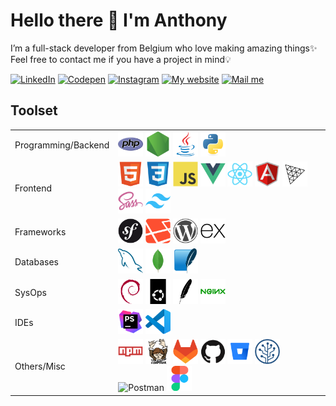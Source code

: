 # Hello there 👋 I'm Anthony

I’m a full-stack developer from Belgium who love making amazing things✨ Feel free to contact me if you have a project in mind💡

<a href="https://www.linkedin.com/in/anthonypauwels/" target="_blank"><img src="https://img.shields.io/badge/LinkedIn-0077B5?style=for-the-badge&logo=linkedin&logoColor=white" title="LinkedIn" alt="LinkedIn"/></a>
<a href="http://codepen.io/anthonypauwels/" target="_blank"><img src="https://img.shields.io/badge/Codepen-000000?style=for-the-badge&logo=codepen&logoColor=white" title="Codepen" alt="Codepen"/></a>
<a href="https://www.instagram.com/anthonypauwels.be/" target="_blank"><img src="https://img.shields.io/badge/Instagram-E4405F?style=for-the-badge&logo=instagram&logoColor=white" title="Instagram" alt="Instagram"/></a>
<a href="https://anthonypauwels.be/" target="_blank"><img src="https://img.shields.io/badge/website-000000?style=for-the-badge&logo=About.me&logoColor=white" title="My website" alt="My website"/></a>
<a href="mailto:hello@anthonypauwels.be" target="_blank"><img src="https://img.shields.io/badge/Gmail-D14836?style=for-the-badge&logo=gmail&logoColor=white" title="Mail me" alt="Mail me"/></a>

## Toolset
<table>
    <tr>
        <td>
            Programming/Backend	
        </td>
        <td>
            <img src="https://github.com/devicons/devicon/blob/v2.13.0/icons/php/php-original.svg" width="40" height="40" title="PHP" alt="PHP"/>
            <img src="https://github.com/devicons/devicon/blob/v2.13.0/icons/nodejs/nodejs-original.svg" width="40" height="40" title="NodeJS" alt="NodeJS"/>
            <img src="https://github.com/devicons/devicon/blob/v2.13.0/icons/java/java-original.svg" width="40" height="40" title="Java" alt="Java"/>
            <img src="https://github.com/devicons/devicon/blob/v2.13.0/icons/python/python-original.svg" width="40" height="40" title="Python" alt="Python"/>
        </td>
    </tr>
    <tr>
        <td>
            Frontend
        </td>
        <td>
            <img src="https://github.com/devicons/devicon/blob/v2.13.0/icons/html5/html5-original.svg" width="40" height="40" title="HTML5" alt="HTML5"/>
            <img src="https://github.com/devicons/devicon/blob/v2.13.0/icons/css3/css3-original.svg" width="40" height="40" title="CSS3" alt="CSS3"/>
            <img src="https://github.com/devicons/devicon/blob/v2.13.0/icons/javascript/javascript-original.svg" width="40" height="40" title="Javascript" alt="Javascript"/>
            <img src="https://github.com/devicons/devicon/blob/v2.13.0/icons/vuejs/vuejs-original.svg" width="40" height="40" title="VueJS" alt="VueJS"/>
            <img src="https://github.com/devicons/devicon/blob/v2.15.0/icons/react/react-original.svg" width="40" height="40" title="React" alt="React"/>
            <img src="https://github.com/devicons/devicon/blob/v2.15.0/icons/angularjs/angularjs-original.svg" width="40" height="40" title="AngularJS" alt="AngularJS"/>
            <img src="https://github.com/devicons/devicon/blob/v2.15.0/icons/threejs/threejs-original.svg" width="40" height="40" title="ThreeJS" alt="ThreeJS"/>
            <img src="https://github.com/devicons/devicon/blob/v2.15.0/icons/sass/sass-original.svg" width="40" height="40" title="SCSS/SASS" alt="SCSS/SASS"/>
            <img src="https://github.com/devicons/devicon/blob/master/icons/tailwindcss/tailwindcss-original.svg" width="40" height="40" title="Tailwind" alt="Tailwind"/>
        </td>
    </tr>
    <tr>
        <td>
            Frameworks
        </td>
        <td>
            <img src="https://github.com/devicons/devicon/blob/v2.13.0/icons/symfony/symfony-original.svg" width="40" height="40" title="Symfony" alt="Symfony"/>
            <img src="https://github.com/devicons/devicon/blob/v2.15.0/icons/laravel/laravel-plain.svg" width="40" height="40" title="Laravel" alt="Laravel"/>
            <img src="https://github.com/devicons/devicon/blob/v2.13.0/icons/wordpress/wordpress-plain.svg" width="40" height="40" title="WordPress" alt="WordPress"/>
            <img src="https://github.com/devicons/devicon/blob/v2.13.0/icons/express/express-original.svg" width="40" height="40" title="ExpressJS" alt="ExpressJS"/>
        </td>
    </tr>
    <tr>
        <td>
            Databases	
        </td>
        <td>
            <img src="https://github.com/devicons/devicon/blob/v2.13.0/icons/mysql/mysql-original.svg" width="40" height="40" title="MySQL/MariaDB" alt="MySQL/MariaDB"/>
            <img src="https://github.com/devicons/devicon/blob/v2.13.0/icons/mongodb/mongodb-original.svg" width="40" height="40" title="MongoDB" alt="MongoDB"/>
            <img src="https://github.com/devicons/devicon/blob/v2.15.0/icons/sqlite/sqlite-original.svg" width="40" height="40" title="Sqlite" alt="Sqlite"/>
        </td>
    </tr>
    <tr>
        <td>
            SysOps
        </td>
        <td>
            <img src="https://github.com/devicons/devicon/blob/v2.13.0/icons/debian/debian-original.svg" width="40" height="40" title="Debian" alt="Debian"/>
            <img src="https://github.com/devicons/devicon/blob/v2.13.0/icons/ubuntu/ubuntu-plain.svg" width="40" height="40" title="Ubuntu" alt="Ubuntu"/>
            <img src="https://github.com/devicons/devicon/blob/v2.13.0/icons/apache/apache-plain.svg" width="40" height="40" title="Apache 2.4" alt="Apache 2.4"/>
            <img src="https://github.com/devicons/devicon/blob/v2.13.0/icons/nginx/nginx-original.svg" width="40" height="40" title="Nginx" alt="Nginx"/>
        </td>
    </tr>
    <tr>
        <td>
            IDEs
        </td>
        <td>
            <img src="https://github.com/devicons/devicon/blob/v2.13.0/icons/phpstorm/phpstorm-original.svg" width="40" height="40" title="PHPStorm" alt="PHPStorm"/>
            <img src="https://github.com/devicons/devicon/blob/v2.13.0/icons/vscode/vscode-original.svg" width="40" height="40" title="Visual Studio Code" alt="Visual Studio Code"/>
        </td>
    </tr>
    <tr>
        <td>
            Others/Misc
        </td>
        <td>
            <img src="https://github.com/devicons/devicon/blob/v2.15.0/icons/npm/npm-original-wordmark.svg" width="40" height="40" title="NPM" alt="NPM"/>
            <img src="https://github.com/devicons/devicon/blob/v2.15.0/icons/composer/composer-original.svg" width="40" height="40" title="Composer/Packagist" alt="Composer/Packagist"/>
            <img src="https://github.com/devicons/devicon/blob/v2.13.0/icons/gitlab/gitlab-original.svg" width="40" height="40" title="Gitlab" alt="Gitlab"/>
            <img src="https://github.com/devicons/devicon/blob/v2.13.0/icons/github/github-original.svg" width="40" height="40" title="Github" alt="Github"/>
            <img src="https://github.com/devicons/devicon/blob/v2.15.0/icons/bitbucket/bitbucket-original.svg" width="40" height="40" title="Bitbucket" alt="Bitbucket"/>
            <img src="https://github.com/devicons/devicon/blob/v2.15.0/icons/sourcetree/sourcetree-original.svg" width="40" height="40" title="Sourcetree" alt="Sourcetree"/>
            <img src="https://www.vectorlogo.zone/logos/getpostman/getpostman-icon.svg" width="40" height="40" title="Postman" alt="Postman"/>
            <img src="https://github.com/devicons/devicon/blob/v2.15.0/icons/figma/figma-original.svg" width="40" height="40" title="Figma" alt="Figma"/>
        </td>
    </tr>
</table>

<!--
**anthonypauwels/anthonypauwels** is a ✨ _special_ ✨ repository because its `README.md` (this file) appears on your GitHub profile.

Here are some ideas to get you started:

- 🔭 I’m currently working on ...
- 🌱 I’m currently learning ...
- 👯 I’m looking to collaborate on ...
- 🤔 I’m looking for help with ...
- 💬 Ask me about ...
- 📫 How to reach me: ...
- 😄 Pronouns: ...
- ⚡ Fun fact: ...
-->
